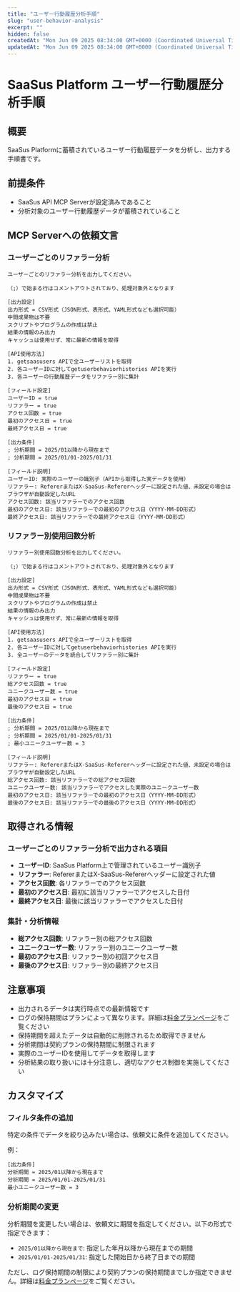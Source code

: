 ```yaml
---
title: "ユーザー行動履歴分析手順"
slug: "user-behavior-analysis"
excerpt: ""
hidden: false
createdAt: "Mon Jun 09 2025 08:34:00 GMT+0000 (Coordinated Universal Time)"
updatedAt: "Mon Jun 09 2025 08:34:00 GMT+0000 (Coordinated Universal Time)"
---
```


# SaaSus Platform ユーザー行動履歴分析手順

## 概要
SaaSus Platformに蓄積されているユーザー行動履歴データを分析し、出力する手順書です。

## 前提条件
- SaaSus API MCP Serverが設定済みであること
- 分析対象のユーザー行動履歴データが蓄積されていること

## MCP Serverへの依頼文言

### ユーザーごとのリファラー分析
```
ユーザーごとのリファラー分析を出力してください。

（;）で始まる行はコメントアウトされており、処理対象外となります

[出力設定]
出力形式 = CSV形式（JSON形式、表形式、YAML形式なども選択可能）
中間成果物は不要
スクリプトやプログラムの作成は禁止
結果の情報のみ出力
キャッシュは使用せず、常に最新の情報を取得

[API使用方法]
1. getsaasusers APIで全ユーザーリストを取得
2. 各ユーザーIDに対してgetuserbehaviorhistories APIを実行
3. 各ユーザーの行動履歴データをリファラー別に集計

[フィールド設定]
ユーザーID = true
リファラー = true
アクセス回数 = true
最初のアクセス日 = true
最終アクセス日 = true

[出力条件]
; 分析期間 = 2025/01以降から現在まで
; 分析期間 = 2025/01/01-2025/01/31

[フィールド説明]
ユーザーID: 実際のユーザーの識別子（APIから取得した実データを使用）
リファラー: RefererまたはX-SaaSus-Refererヘッダーに設定された値、未設定の場合はブラウザが自動設定したURL
アクセス回数: 該当リファラーでのアクセス回数
最初のアクセス日: 該当リファラーでの最初のアクセス日（YYYY-MM-DD形式）
最終アクセス日: 該当リファラーでの最終アクセス日（YYYY-MM-DD形式）

```

### リファラー別使用回数分析
```
リファラー別使用回数分析を出力してください。

（;）で始まる行はコメントアウトされており、処理対象外となります

[出力設定]
出力形式 = CSV形式（JSON形式、表形式、YAML形式なども選択可能）
中間成果物は不要
スクリプトやプログラムの作成は禁止
結果の情報のみ出力
キャッシュは使用せず、常に最新の情報を取得

[API使用方法]
1. getsaasusers APIで全ユーザーリストを取得
2. 各ユーザーIDに対してgetuserbehaviorhistories APIを実行
3. 全ユーザーのデータを統合してリファラー別に集計

[フィールド設定]
リファラー = true
総アクセス回数 = true
ユニークユーザー数 = true
最初のアクセス日 = true
最後のアクセス日 = true

[出力条件]
; 分析期間 = 2025/01以降から現在まで
; 分析期間 = 2025/01/01-2025/01/31
; 最小ユニークユーザー数 = 3

[フィールド説明]
リファラー: RefererまたはX-SaaSus-Refererヘッダーに設定された値、未設定の場合はブラウザが自動設定したURL
総アクセス回数: 該当リファラーでの総アクセス回数
ユニークユーザー数: 該当リファラーでアクセスした実際のユニークユーザー数
最初のアクセス日: 該当リファラーでの最初のアクセス日（YYYY-MM-DD形式）
最後のアクセス日: 該当リファラーでの最後のアクセス日（YYYY-MM-DD形式）

```

## 取得される情報

### ユーザーごとのリファラー分析で出力される項目
- **ユーザーID**: SaaSus Platform上で管理されているユーザー識別子
- **リファラー**: RefererまたはX-SaaSus-Refererヘッダーに設定された値
- **アクセス回数**: 各リファラーでのアクセス回数
- **最初のアクセス日**: 最初に該当リファラーでアクセスした日付
- **最終アクセス日**: 最後に該当リファラーでアクセスした日付

### 集計・分析情報
- **総アクセス回数**: リファラー別の総アクセス回数
- **ユニークユーザー数**: リファラー別のユニークユーザー数
- **最初のアクセス日**: リファラー別の初回アクセス日
- **最後のアクセス日**: リファラー別の最終アクセス日

## 注意事項

- 出力されるデータは実行時点での最新情報です
- ログの保持期間はプランによって異なります。詳細は[料金プランページ](https://saasus.io/pricing)をご覧ください
- 保持期間を超えたデータは自動的に削除されるため取得できません
- 分析期間は契約プランの保持期間に制限されます
- 実際のユーザーIDを使用してデータを取得します
- 分析結果の取り扱いには十分注意し、適切なアクセス制御を実施してください

## カスタマイズ

### フィルタ条件の追加
特定の条件でデータを絞り込みたい場合は、依頼文に条件を追加してください。

例：
```
[出力条件]
分析期間 = 2025/01以降から現在まで
分析期間 = 2025/01/01-2025/01/31
最小ユニークユーザー数 = 3
```

### 分析期間の変更
分析期間を変更したい場合は、依頼文に期間を指定してください。以下の形式で指定できます：

- `2025/01以降から現在まで`: 指定した年月以降から現在までの期間
- `2025/01/01-2025/01/31`: 指定した開始日から終了日までの期間

ただし、ログ保持期間の制限により契約プランの保持期間までしか指定できません。詳細は[料金プランページ](https://saasus.io/pricing)をご覧ください。
